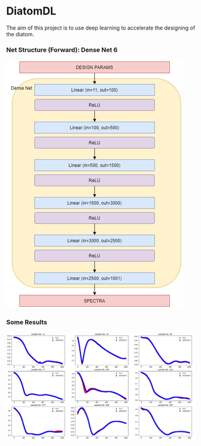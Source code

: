 # DiatomDL
The aim of this project is to use deep learning to accelerate the designing of the diatom.

### Net Structure (Forward): Dense Net 6
![Dense Net 6](https://github.com/GuoyaoShen/DiatomDL/blob/main/figs/Diatom_densenet6.png)

### Some Results
![Results Image](https://github.com/GuoyaoShen/DiatomDL/blob/main/figs/result_diatom_219.png)
